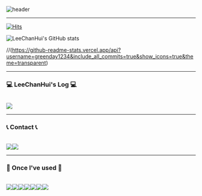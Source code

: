 ![header](https://capsule-render.vercel.app/api?color=gradient&customColorList=0,0,0,0&type=transparent&text=LeeChanHui&fontSize=35)


-----------------------------------------------------------

[![Hits](https://hits.seeyoufarm.com/api/count/incr/badge.svg?url=https%3A%2F%2Fgithub.com%2Fgreenday1234&count_bg=%23F7B36A&title_bg=%23555555&icon=github.svg&icon_color=%23E7E7E7&title=GitHub&edge_flat=false)](https://hits.seeyoufarm.com)

![LeeChanHui's GitHub stats](https://github-readme-stats-kappa-six-17.vercel.app/api?username=greenday1234&theme=merko&show_icons=true)

//(https://github-readme-stats.vercel.app/api?username=greenday1234&include_all_commits=true&show_icons=true&theme=transparent)

---------------------

### 💻 LeeChanHui's Log 💻
<br>
 <a href="https://www.notion.so/ec7ca94d79a64f0d95e6f6ae72e06682">
      <img src="https://img.shields.io/badge/Notion-000000?style=for-the-badge&logo=Notion&logoColor=white">
</a>

-------------------

### 📞 Contact 📞
<br>
<div style="display:flex; flex-direction:row;">
    <a href="https://www.instagram.com/leechanhui/">
        <img src="https://img.shields.io/badge/Instagram-E4405F?style=for-the-badge&logo=Instagram&logoColor=white"> 
    </a>
    <a href="mailto:ing3616062@naver.com">
        <img src="https://img.shields.io/badge/Naver-03C75A?style=for-the-badge&logo=Naver&logoColor=white"> 
    </a>
</div>

---------------------

### 🔨 Once I've used 🔨
<br>

<div style="display:flex; flex-direction:row;">
    <img src="https://img.shields.io/badge/Java-007396?style=for-the-badge&logo=Java&logoColor=white"> 
     <img src="https://img.shields.io/badge/Spring-6DB33F?style=for-the-badge&logo=spring&logoColor=white"> 
    <img src="https://img.shields.io/badge/Spring Boot-6DB33F?style=for-the-badge&logo=spring boot&logoColor=white"> 
    <img src="https://img.shields.io/badge/mysql-4479A1?style=for-the-badge&logo=mysql&logoColor=white"> 
    <img src="https://img.shields.io/badge/python-3776AB?style=for-the-badge&logo=python&logoColor=white"> 
    <img src="https://img.shields.io/badge/C-A8B9C?style=for-the-badge&logo=c&logoColor=white"> 
    <img src="https://img.shields.io/badge/C++-00599C?style=for-the-badge&logo=cplusplus&logoColor=white"> 
</div>
